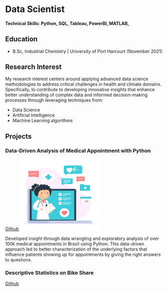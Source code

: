 # Data Scientist
#### Technical Skills: Python, SQL, Tableau, PowerBI, MATLAB,
## Education
- B.Sc, Industrial Chemistry  |  University of Port Harcourt (November 2021)

## Research Interest
My research interest centers around applying advanced data science methodologies to address critical challenges in health and climate domains. Specifically, to contribute to developing innovative insights that enhance better understanding of complex data and informed decision-making processes through leveraging techniques from:
- Data Science
- Artificial Intelligence
- Machine Learning algorithms

## Projects
### Data-Driven Analysis of Medical Appointment with Python
[Github](https://github.com/sakinahali/Medical_appointment_Dataset)
![medical_appointment](/assets/img/medical_appointment.png)
<p> Developed insight through data wrangling and exploratory analysis of over 100k medical appointments in Brazil using Python. This data-driven approach led to better characterization of the underlying factors that influence patients showing up for appointments by giving the right answers to questions.</p>




### Descriptive Statistics on Bike Share
[Github](https://github.com/sakinahali/Bikeshare-folder)
<p></p>
